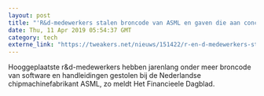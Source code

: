 ```yaml
---
layout: post
title: "'R&d-medewerkers stalen broncode van ASML en gaven die aan concurrent'"
date: Thu, 11 Apr 2019 05:54:37 GMT
category: tech
externe_link: "https://tweakers.net/nieuws/151422/r-en-d-medewerkers-stalen-broncode-van-asml-en-gaven-die-aan-concurrent.html"
---
```


Hooggeplaatste r&d-medewerkers hebben jarenlang onder meer broncode van software en handleidingen gestolen bij de Nederlandse chipmachinefabrikant ASML, zo meldt Het Financieele Dagblad.<img src="http://feeds.feedburner.com/~r/tweakers/mixed/~4/u6MJR_VmBK4" height="1" width="1" alt=""/>
